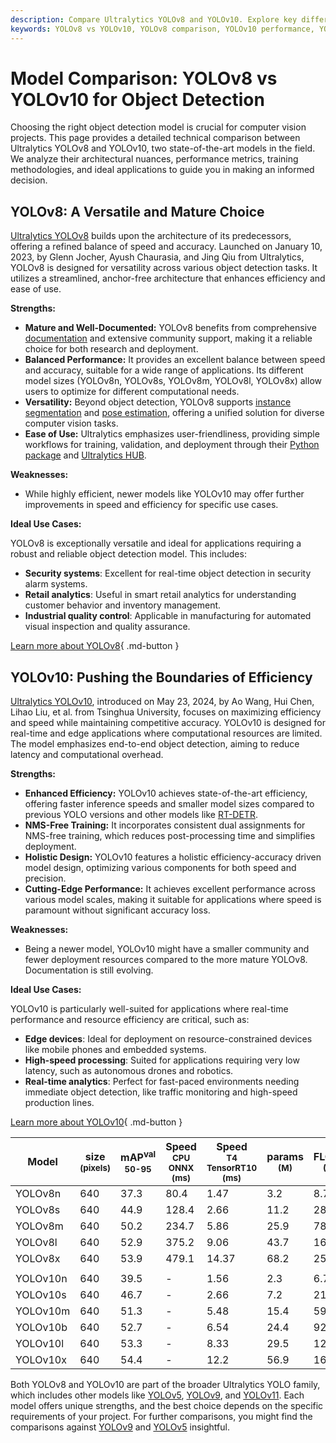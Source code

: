 ```yaml
---
description: Compare Ultralytics YOLOv8 and YOLOv10. Explore key differences in architecture, efficiency, use cases, and find the perfect model for your needs.
keywords: YOLOv8 vs YOLOv10, YOLOv8 comparison, YOLOv10 performance, YOLO models, object detection, Ultralytics, computer vision, model efficiency, YOLO architecture
---
```


# Model Comparison: YOLOv8 vs YOLOv10 for Object Detection

Choosing the right object detection model is crucial for computer vision projects. This page provides a detailed technical comparison between Ultralytics YOLOv8 and YOLOv10, two state-of-the-art models in the field. We analyze their architectural nuances, performance metrics, training methodologies, and ideal applications to guide you in making an informed decision.

<script async src="https://cdn.jsdelivr.net/npm/chart.js"></script>
<script defer src="../../javascript/benchmark.js"></script>

<canvas id="modelComparisonChart" width="1024" height="400" active-models='["YOLOv8", "YOLOv10"]'></canvas>

## YOLOv8: A Versatile and Mature Choice

[Ultralytics YOLOv8](https://github.com/ultralytics/ultralytics) builds upon the architecture of its predecessors, offering a refined balance of speed and accuracy. Launched on January 10, 2023, by Glenn Jocher, Ayush Chaurasia, and Jing Qiu from Ultralytics, YOLOv8 is designed for versatility across various object detection tasks. It utilizes a streamlined, anchor-free architecture that enhances efficiency and ease of use.

**Strengths:**

- **Mature and Well-Documented:** YOLOv8 benefits from comprehensive [documentation](https://docs.ultralytics.com/models/yolov8/) and extensive community support, making it a reliable choice for both research and deployment.
- **Balanced Performance:** It provides an excellent balance between speed and accuracy, suitable for a wide range of applications. Its different model sizes (YOLOv8n, YOLOv8s, YOLOv8m, YOLOv8l, YOLOv8x) allow users to optimize for different computational needs.
- **Versatility:** Beyond object detection, YOLOv8 supports [instance segmentation](https://www.ultralytics.com/glossary/instance-segmentation) and [pose estimation](https://docs.ultralytics.com/tasks/pose/), offering a unified solution for diverse computer vision tasks.
- **Ease of Use:** Ultralytics emphasizes user-friendliness, providing simple workflows for training, validation, and deployment through their [Python package](https://pypi.org/project/ultralytics/) and [Ultralytics HUB](https://www.ultralytics.com/hub).

**Weaknesses:**

- While highly efficient, newer models like YOLOv10 may offer further improvements in speed and efficiency for specific use cases.

**Ideal Use Cases:**

YOLOv8 is exceptionally versatile and ideal for applications requiring a robust and reliable object detection model. This includes:

- **Security systems**: Excellent for real-time object detection in security alarm systems.
- **Retail analytics**: Useful in smart retail analytics for understanding customer behavior and inventory management.
- **Industrial quality control**: Applicable in manufacturing for automated visual inspection and quality assurance.

[Learn more about YOLOv8](https://docs.ultralytics.com/models/yolov8/){ .md-button }

## YOLOv10: Pushing the Boundaries of Efficiency

[Ultralytics YOLOv10](https://docs.ultralytics.com/models/yolov10/), introduced on May 23, 2024, by Ao Wang, Hui Chen, Lihao Liu, et al. from Tsinghua University, focuses on maximizing efficiency and speed while maintaining competitive accuracy. YOLOv10 is designed for real-time and edge applications where computational resources are limited. The model emphasizes end-to-end object detection, aiming to reduce latency and computational overhead.

**Strengths:**

- **Enhanced Efficiency:** YOLOv10 achieves state-of-the-art efficiency, offering faster inference speeds and smaller model sizes compared to previous YOLO versions and other models like [RT-DETR](https://docs.ultralytics.com/compare/rtdetr-vs-yolov10/).
- **NMS-Free Training:** It incorporates consistent dual assignments for NMS-free training, which reduces post-processing time and simplifies deployment.
- **Holistic Design:** YOLOv10 features a holistic efficiency-accuracy driven model design, optimizing various components for both speed and precision.
- **Cutting-Edge Performance:** It achieves excellent performance across various model scales, making it suitable for applications where speed is paramount without significant accuracy loss.

**Weaknesses:**

- Being a newer model, YOLOv10 might have a smaller community and fewer deployment resources compared to the more mature YOLOv8. Documentation is still evolving.

**Ideal Use Cases:**

YOLOv10 is particularly well-suited for applications where real-time performance and resource efficiency are critical, such as:

- **Edge devices**: Ideal for deployment on resource-constrained devices like mobile phones and embedded systems.
- **High-speed processing**: Suited for applications requiring very low latency, such as autonomous drones and robotics.
- **Real-time analytics**: Perfect for fast-paced environments needing immediate object detection, like traffic monitoring and high-speed production lines.

[Learn more about YOLOv10](https://docs.ultralytics.com/models/yolov10/){ .md-button }

| Model    | size<br><sup>(pixels) | mAP<sup>val<br>50-95 | Speed<br><sup>CPU ONNX<br>(ms) | Speed<br><sup>T4 TensorRT10<br>(ms) | params<br><sup>(M) | FLOPs<br><sup>(B) |
| -------- | --------------------- | -------------------- | ------------------------------ | ----------------------------------- | ------------------ | ----------------- |
| YOLOv8n  | 640                   | 37.3                 | 80.4                           | 1.47                                | 3.2                | 8.7               |
| YOLOv8s  | 640                   | 44.9                 | 128.4                          | 2.66                                | 11.2               | 28.6              |
| YOLOv8m  | 640                   | 50.2                 | 234.7                          | 5.86                                | 25.9               | 78.9              |
| YOLOv8l  | 640                   | 52.9                 | 375.2                          | 9.06                                | 43.7               | 165.2             |
| YOLOv8x  | 640                   | 53.9                 | 479.1                          | 14.37                               | 68.2               | 257.8             |
|          |                       |                      |                                |                                     |                    |                   |
| YOLOv10n | 640                   | 39.5                 | -                              | 1.56                                | 2.3                | 6.7               |
| YOLOv10s | 640                   | 46.7                 | -                              | 2.66                                | 7.2                | 21.6              |
| YOLOv10m | 640                   | 51.3                 | -                              | 5.48                                | 15.4               | 59.1              |
| YOLOv10b | 640                   | 52.7                 | -                              | 6.54                                | 24.4               | 92.0              |
| YOLOv10l | 640                   | 53.3                 | -                              | 8.33                                | 29.5               | 120.3             |
| YOLOv10x | 640                   | 54.4                 | -                              | 12.2                                | 56.9               | 160.4             |

Both YOLOv8 and YOLOv10 are part of the broader Ultralytics YOLO family, which includes other models like [YOLOv5](https://docs.ultralytics.com/models/yolov5/), [YOLOv9](https://docs.ultralytics.com/models/yolov9/), and [YOLOv11](https://docs.ultralytics.com/models/yolo11/). Each model offers unique strengths, and the best choice depends on the specific requirements of your project. For further comparisons, you might find the comparisons against [YOLOv9](https://docs.ultralytics.com/compare/yolov9-vs-yolov8/) and [YOLOv5](https://docs.ultralytics.com/compare/yolov5-vs-yolov8/) insightful.
